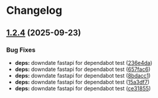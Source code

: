 # Changelog

## [1.2.4](https://github.com/serafinovsky/fastapi-redis-utils/compare/v1.2.3...v1.2.4) (2025-09-23)


### Bug Fixes

* **deps:** downdate fastapi for dependabot test ([236e4da](https://github.com/serafinovsky/fastapi-redis-utils/commit/236e4da7074437e0afca28d3a6ee0c95f728756b))
* **deps:** downdate fastapi for dependabot test ([657fac6](https://github.com/serafinovsky/fastapi-redis-utils/commit/657fac69d125e85f6d31723377ee5977d007356a))
* **deps:** downdate fastapi for dependabot test ([8bdacc1](https://github.com/serafinovsky/fastapi-redis-utils/commit/8bdacc1da9564c3219d6bb0ea1142af2e7a2c27f))
* **deps:** downdate fastapi for dependabot test ([15a3df7](https://github.com/serafinovsky/fastapi-redis-utils/commit/15a3df7789e71e1d43156cb2da9c96fc84693aab))
* **deps:** downdate fastapi for dependabot test ([ce31855](https://github.com/serafinovsky/fastapi-redis-utils/commit/ce318557fb4ceda5e8a683da8b5845ecf8b325c4))
